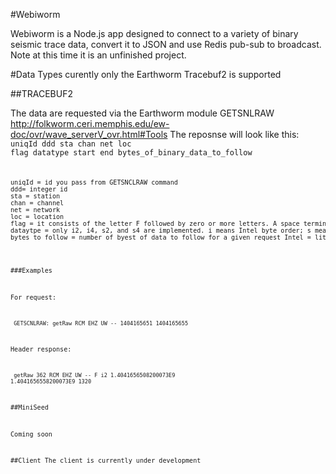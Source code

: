#Webiworm

Webiworm is a Node.js app designed to connect to a variety of binary seismic trace data, convert it to JSON and use Redis pub-sub to broadcast. Note at this time it is an unfinished project. 


#Data Types
curently only the Earthworm Tracebuf2 is supported

##TRACEBUF2

The data are requested via the Earthworm module GETSNLRAW http://folkworm.ceri.memphis.edu/ew-doc/ovr/wave_serverV_ovr.html#Tools
The reposnse will look like this:
<code> uniqId ddd sta chan net loc flag datatype start end bytes_of_binary_data_to_follow  <code>


<pre>
uniqId = id you pass from GETSNCLRAW command
ddd= integer id
sta = station 
chan = channel
net = network
loc = location
flag = it consists of the letter F followed by zero or more letters. A space terminates the flags. The bare letter F by itself means that the requested data was returned; there may be gaps in the data but it is up to the client to detect those. Currently "FR", "FL", and "FG" are implemented to indicate that the request totally missed the tank. "FL" means that the requested interval was before anything in the tank; "FR" means the requested interval was after anything in the tank. "FG" is used to indicate that the requested interval fell wholy within a gap in the tank.
dataytpe = only i2, i4, s2, and s4 are implemented. i means Intel byte order; s means Sparc byte order; 2 and 4 meaning two- four-byte signed integer.
bytes to follow = number of byest of data to follow for a given request Intel = little Endian
</pre>

###Examples

For request:

<code> GETSCNLRAW: getRaw RCM EHZ UW -- 1404165651 1404165655 </code>

Header response:

<code> getRaw 362 RCM EHZ UW -- F i2 1.4041656508200073E9 1.4041656558200073E9 1320 </code>

##MiniSeed

Coming soon


##Client
The client is currently under development